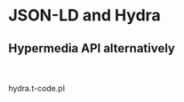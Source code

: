 # JSON-LD and Hydra
## Hypermedia API alternatively

<br/>
<br/>
<a href="https://github.com/tpluscode/jsonld-hydra-presentation/"><i class="fa fa-github"></i></a>
hydra.t-code.pl
